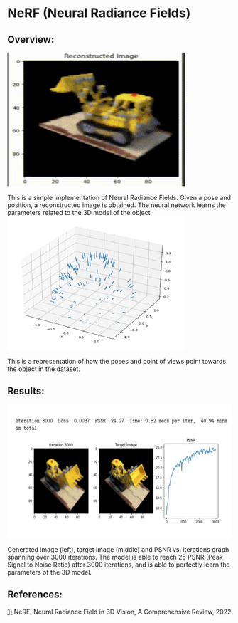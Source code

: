# NeRF (Neural Radiance Fields)

## Overview: 
<img src=data/nerf_render.gif height="300" width="400" > <p></p>
This is a simple implementation of Neural Radiance Fields. Given a pose and position, a reconstructed image is obtained. The neural network learns the parameters related to the 3D model of the object. 
<img src=data/pose.jpg height="300" width="400" > <p></p>
This is a representation of how the poses and point of views point towards the object in the dataset.

## Results:
<img src=data/output.jpg height="300" width="900" > <p></p>
Generated image (left), target image (middle) and PSNR vs. iterations graph spanning over 3000 iterations. The model is able to reach 25 PSNR (Peak Signal to Noise Ratio) after 3000 iterations, and is able to perfectly learn the parameters of the 3D model.


## References:
[1)](https://arxiv.org/abs/2210.00379) NeRF: Neural Radiance Field in 3D Vision, A Comprehensive Review, 2022
